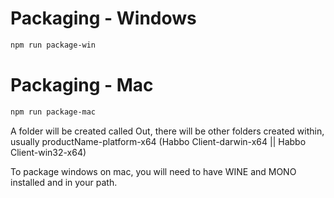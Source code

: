 # Packaging - Windows
```bash
npm run package-win
```
# Packaging - Mac
```bash
npm run package-mac
```

A folder will be created called Out, there will be other folders created within, usually productName-platform-x64 (Habbo Client-darwin-x64 || Habbo Client-win32-x64)

To package windows on mac, you will need to have WINE and MONO installed and in your path.
